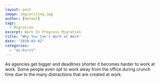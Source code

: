 ```yaml
---
layout: post
image: img/writing.jpg
author: [Helmut]
tags:
  - Migration
excerpt: Work In Progress Migration
title: "Why You Can't Work at Work"
date: "2010-03-02"
categories: 
  - "as-burst"
---
```


<script src="http://video.bigthink.com/player.js?height=288&amp;autoplay=0&amp;width=512&amp;deepLinkEmbedCode=03NG42MTqVnn6kOnuDv8k_iDC2HEGniT&amp;embedCode=03NG42MTqVnn6kOnuDv8k_iDC2HEGniT"></script>

As agencies get bigger and deadlines shorter it becomes harder to work at work. Some people even opt to work away from the office during crunch time due to the many distractions that are created at work.
